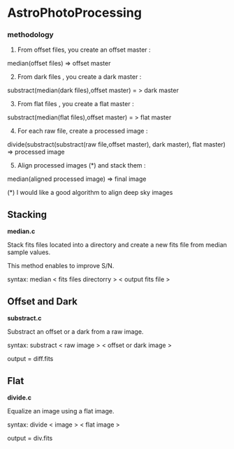 # AstroPhotoProcessing

### methodology

1) From offset files, you create an offset master :   

median(offset files) => offset master

2) From dark files , you create a dark master :       

substract(median(dark files),offset master) = > dark master

3) From flat files , you create a flat master :       

substract(median(flat files),offset master) = > flat master

4) For each raw file, create a processed image :      

divide(substract(substract(raw file,offset master), dark master), flat master) => processed image

5) Align processed images (*) and stack them :

median(aligned processed image) => final image

(*) I would like a good algorithm to align deep sky images

## Stacking

**median.c**

Stack fits files located into a directory and create a new fits file from median sample values.

This method enables to improve S/N.

syntax: median < fits files directorry > < output fits file >

## Offset and Dark

**substract.c**

Substract an offset or a dark from a raw image.

syntax: substract < raw image > < offset or dark image >

output = diff.fits

## Flat

**divide.c**

Equalize an image using a flat image.

syntax: divide < image > < flat image >

output = div.fits


